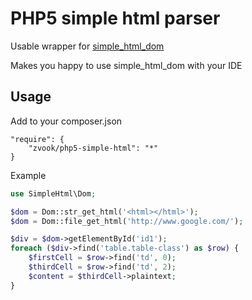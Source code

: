 # PHP5 simple html parser

Usable wrapper for [simple_html_dom](http://simplehtmldom.sourceforge.net/)

Makes you happy to use simple_html_dom with your IDE

Usage
-----

Add to your composer.json

```
"require": {
    "zvook/php5-simple-html": "*"
}
```

Example

```php
use SimpleHtml\Dom;

$dom = Dom::str_get_html('<html></html>');
$dom = Dom::file_get_html('http://www.google.com/');

$div = $dom->getElementById('id1');
foreach ($div->find('table.table-class') as $row) {
    $firstCell = $row->find('td', 0);
    $thirdCell = $row->find('td', 2);
    $content = $thirdCell->plaintext;
}
```